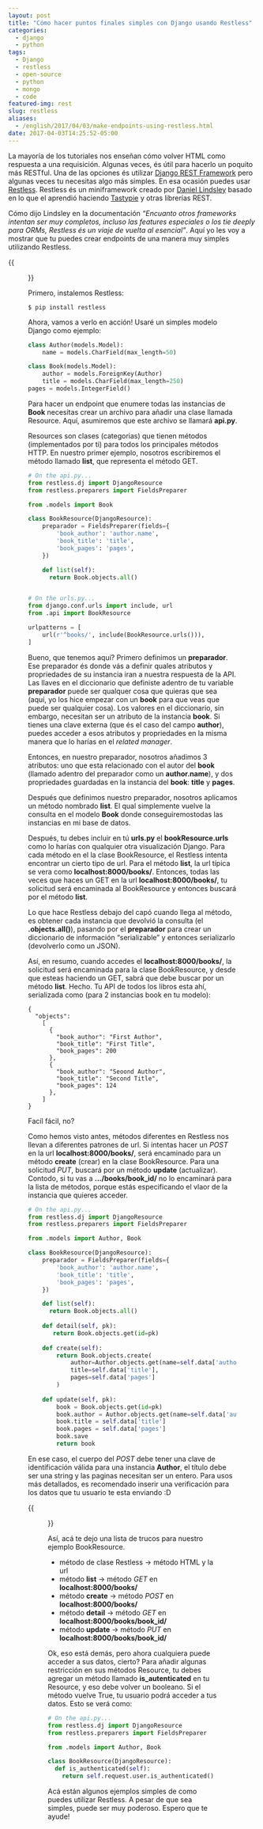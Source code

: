 ```yaml
---
layout: post
title: "Cómo hacer puntos finales simples con Django usando Restless"
categories:
  - django
  - python
tags:
  - Django 
  - restless
  - open-source
  - python
  - mongo
  - code
featured-img: rest
slug: restless
aliases:
  - /english/2017/04/03/make-endpoints-using-restless.html
date: 2017-04-03T14:25:52-05:00
---
```


La mayoría de los tutoriales nos enseñan cómo volver HTML como respuesta a una requisición. Algunas veces, és útil para hacerlo un poquito más RESTful.
Una de las opciones és utilizar [Django REST Framework](http://www.django-rest-framework.org/) pero algunas veces tu necesitas algo más simples. En esa ocasión puedes usar [Restless](http://restless.readthedocs.io/). 
Restless és un miniframework creado por [Daniel Lindsley](https://github.com/toastdriven) basado en lo que el aprendió haciendo [Tastypie](https://django-tastypie.readthedocs.io/en/latest/) y otras librerías REST.
<!--more-->

Cómo dijo Lindsley en la documentación *“Encuanto otros frameworks intentan ser muy completos, incluso las features especiales o los tie deeply para ORMs, Restless és un viaje de vuelta al esencial”*. 
Aquí yo les voy a mostrar que tu puedes crear endpoints de una manera muy simples utilizando Restless.

{{<figure src="https://cdn-images-1.medium.com/max/800/1*BWYEnAFaPtrWCnpLWJ_gZA.gif#center">}}

Primero, instalemos Restless:

```
$ pip install restless
```

Ahora, vamos a verlo en acción! Usaré un simples modelo Django como ejemplo:

```python
class Author(models.Model):
    name = models.CharField(max_length=50)

class Book(models.Model):
    author = models.ForeignKey(Author)
    title = models.CharField(max_length=250)
pages = models.IntegerField()
```

Para hacer un endpoint que enumere todas las instancias de **Book** necesitas crear un archivo para añadir una clase llamada Resource. Aquí, asumiremos que este archivo se llamará **api.py**.

Resources son clases (categorias) que tienen métodos (implementados por ti) para todos los principales métodos HTTP. En nuestro primer ejemplo, nosotros escribiremos el método llamado **list**, que representa el método GET.

```python
# On the api.py...
from restless.dj import DjangoResource
from restless.preparers import FieldsPreparer

from .models import Book

class BookResource(DjangoResource):
    preparador = FieldsPreparer(fields={
        'book_author': 'author.name',
        'book_title': 'title',
        'book_pages': 'pages',
    })

    def list(self):
      return Book.objects.all()


# On the urls.py...
from django.conf.urls import include, url
from .api import BookResource

urlpatterns = [
    url(r'^books/', include(BookResource.urls())),
]
```

Bueno, que tenemos aquí? Primero definimos un **preparador**.
Ese preparador és donde vás a definir quales atributos y propriedades de su instancia iran a nuestra respuesta de la API.
Las llaves en el diccionario que definiste adentro de tu variable **preparador** puede ser qualquer cosa que quieras que sea (aquí, yo los hice empezar con un **book** para que veas que puede ser qualquier cosa). Los valores en el diccionario, sin embargo, necesitan ser un atributo de la instancia **book**. Si tienes una clave externa (que és el caso del campo **author**), puedes acceder a esos atributos y propriedades en la misma manera que lo harías en el _related manager_.

Entonces, en nuestro preparador, nosotros añadimos 3 atributos: uno que esta relacionado con el autor del **book** (llamado adentro del preparador como un **author.name**), y dos propriedades guardadas en la instancia del **book**: **title** y **pages**.

Después que definimos nuestro preparador, nosotros aplicamos un método nombrado **list**. El qual simplemente vuelve la consulta en el modelo **Book** donde conseguiremostodas las instancias en mi base de datos.

Después, tu debes incluir en tú **urls.py** el **bookResource.urls** como lo harías con qualquier otra visualización Django. Para cada método en el la clase BookResource, el Restless intenta encontrar un cierto tipo de url.
Para el método **list**, la url típica se vera como **localhost:8000/books/**.
Entonces, todas las veces que haces un GET en la url **localhost:8000/books/**, tu solicitud será encaminada al BookResource y entonces buscará por el método **list**.

Lo que hace Restless debajo del capó cuando llega al método, es obtener cada instancia que devolvió la consulta (el **.objects.all()**), pasando por el **preparador** para crear un diccionario de información “serializable” y entonces serializarlo (devolverlo como un JSON).

Así, en resumo, cuando accedes el **localhost:8000/books/**, la solicitud será encaminada para la clase BookResource, y desde que esteas haciendo un GET, sabrá que debe buscar por un método **list**. Hecho. Tu API de todos los libros esta ahí, serializada como (para 2 instancias book en tu modelo):

```
{
  "objects":
    [
      {
        "book_author": "First Author",
        "book_title": "First Title",
        "book_pages": 200
      },
      {
        "book_author": "Seoond Author",
        "book_title": "Second Title",
        "book_pages": 124
      },
    ]  
}
```

Facíl fácil, no?

Como hemos visto antes, métodos diferentes en Restless nos llevan a diferentes patrones de url. Si intentas hacer un *POST* en la url **localhost:8000/books/**, será encaminado para un método **create** (crear) en la clase BookResource. Para una solicitud *PUT*, buscará por un método **update** (actualizar). Contodo, si tu vas a **.../books/book_id/** no lo encaminará para la lista de métodos, porque estás especificando el vlaor de la instancia que quieres acceder.


```python
# On the api.py...
from restless.dj import DjangoResource
from restless.preparers import FieldsPreparer

from .models import Author, Book

class BookResource(DjangoResource):
    preparador = FieldsPreparer(fields={
        'book_author': 'author.name',
        'book_title': 'title',
        'book_pages': 'pages',
    })

    def list(self):
      return Book.objects.all()
    
    def detail(self, pk):
       return Book.objects.get(id=pk)
      
    def create(self):
        return Book.objects.create(
            author=Author.objects.get(name=self.data['author']),
            title=self.data['title'],
            pages=self.data['pages']
        )
    
    def update(self, pk):
        book = Book.objects.get(id=pk)
        book.author = Author.objects.get(name=self.data['author'])
        book.title = self.data['title']
        book.pages = self.data['pages']
        book.save
        return book
```

En ese caso, el cuerpo del *POST* debe tener una clave de identificación válida para una instancia **Author**, el título debe ser una string y las paginas necesitan ser un entero.
Para usos más detallados, es recomendado inserir una verificación para los datos que tu usuario te esta enviando :D

{{<figure src="https://cdn-images-1.medium.com/max/800/1*8PlVNsci0toMN3ZMbQ5exg.gif#center">}}

Así, acá te dejo una lista de trucos para nuestro ejemplo BookResource.

* método de clase Restless → método HTML y la url
* método **list** →  método *GET* en **localhost:8000/books/**
* método **create** →  método *POST* en **localhost:8000/books/**
* método **detail** →  método *GET* en **localhost:8000/books/book_id/**
* método **update** →  método *PUT* en **localhost:8000/books/book_id/**

Ok, eso está demás, pero ahora cualquiera puede acceder a sus datos, cierto?
Para añadir algunas restricción en sus métodos Resource, tu debes agregar un método llamado **is_autenticated** en tu Resource, y eso debe volver un booleano. Si el método vuelve True, tu usuario podrá acceder a tus datos.
Esto se verá como:

```python
# On the api.py...
from restless.dj import DjangoResource
from restless.preparers import FieldsPreparer

from .models import Author, Book

class BookResource(DjangoResource):
  def is_authenticated(self):
    return self.request.user.is_authenticated()
```

Acá están algunos ejemplos simples de como puedes utilizar Restless. A pesar de que sea simples, puede ser muy poderoso. Espero que te ayude!
